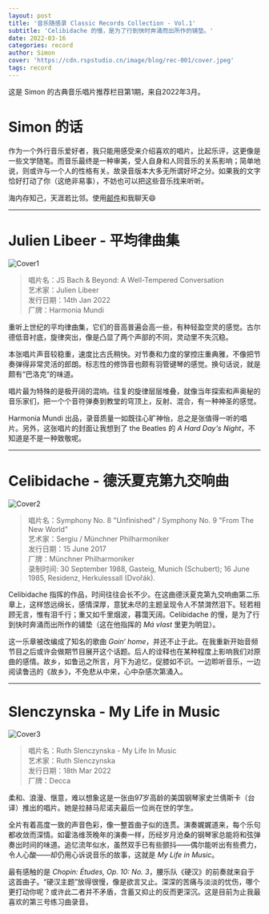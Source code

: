 ```yaml
---
layout: post
title: '音乐随感录 Classic Records Collection - Vol.1'
subtitle: 'Celibidache 的慢，是为了行到快时奔涌而出所作的铺垫。'
date: 2022-03-16
categories: record
author: Simon
cover: 'https://cdn.rspstudio.cn/image/blog/rec-001/cover.jpeg'
tags: record
---
```


这是 Simon 的古典音乐唱片推荐栏目第1期，来自2022年3月。

# Simon 的话

作为一个外行音乐爱好者，我只能用感受来介绍喜欢的唱片。比起乐评，这更像是一些文学随笔。而音乐最终是一种审美，受人自身和人同音乐的关系影响；简单地说，则或许与一个人的性格有关。故录音版本大多无所谓好坏之分。如果我的文字恰好打动了你（这绝非易事），不妨也可以把这些音乐找来听听。

海内存知己，天涯若比邻。使用[邮件](mailto:i@rsp.ink)和我聊天😄

---

# Julien Libeer - 平均律曲集
![Cover1](https://cdn.rspstudio.cn/image/blog/rec-001/1.png)

> 唱片名：JS Bach & Beyond: A Well-Tempered Conversation
<br>艺术家：Julien Libeer
<br>发行日期：14th Jan 2022
<br>厂牌：Harmonia Mundi

重听上世纪的平均律曲集，它们的音高普遍会高一些，有种轻盈空灵的感觉。古尔德低音衬底，旋律突出，像是凸显了两个声部的不同，灵动里不失沉稳。

本张唱片声音较稳重，速度比古氏稍快。对节奏和力度的掌控庄重典雅，不像把节奏弹得非常灵活的郎朗。标志性的修饰音也颇有羽管键琴的感觉。换句话说，就是颇有“巴洛克”的味道。

唱片最为特殊的是极开阔的混响。往复的旋律层层堆叠，就像当年探索和声奥秘的音乐家们，把一个个音符弹奏到教堂的穹顶上，反射、混合，有一种神圣的感觉。

Harmonia Mundi 出品，录音质量一如既往心旷神怡，总之是张值得一听的唱片。另外，这张唱片的封面让我想到了 the Beatles 的 *A Hard Day's Night*，不知道是不是一种致敬呢。

---

# Celibidache - 德沃夏克第九交响曲

![Cover2](https://cdn.rspstudio.cn/image/blog/rec-001/2.jpg)

> 唱片名：Symphony No. 8 "Unfinished" / Symphony No. 9 "From The New World"
<br>艺术家：Sergiu  / Münchner Philharmoniker
<br>发行日期：15 June 2017
<br>厂牌：Münchner Philharmoniker
<br>录制时间: 30 September 1988, Gasteig, Munich (Schubert); 16 June 1985, Residenz, Herkulessall (Dvořák).

Celibidache 指挥的作品，时间往往会长不少。在这曲德沃夏克第九交响曲第二乐章上，这样悠远绵长，感情深厚，意犹未尽的主题呈现令人不禁潸然泪下。轻若相顾无言，惟有泪千行；重又如千里烟波，暮霭天阔。Celibidache 的慢，是为了行到快时奔涌而出所作的铺垫（这在他指挥的 *Má vlast* 里更为明显）。

这一乐章被改编成了知名的歌曲 *Goin‘ home*，并还不止于此。在我重新开始音频节目之后或许会做期节目展开这个话题。后人的诠释也在某种程度上影响我们对原曲的感情。故乡，如鲁迅之所言，月下为追忆，促膝如不识。一边聆听音乐，一边阅读鲁迅的《故乡》，不免悲从中来，心中杂感次第涌入。

---

# Slenczynska - My Life in Music
![Cover3](https://cdn.rspstudio.cn/image/blog/rec-001/3.jpg)

> 唱片名：Ruth Slenczynska - My Life In Music
<br>艺术家：Ruth Slenczynska
<br>发行日期：18th Mar 2022
<br>厂牌：Decca

柔和、浪漫、惬意，难以想象这是一张由97岁高龄的美国钢琴家史兰倩斯卡（台译）推出的唱片。她是拉赫马尼诺夫最后一位尚在世的学生。

全片有着高度一致的声音色彩，像一整首曲子似的连贯。演奏娓娓道来，每个乐句都收敛而深情。如霍洛维茨晚年的演奏一样，历经岁月沧桑的钢琴家总能将和弦弹奏出时间的味道。追忆流年似水，虽然双手已有些颤抖——偶尔能听出有些费力，令人心酸——却仍用心诉说音乐的故事，这就是 *My Life in Music*。

最有感触的是 *Chopin: Études, Op. 10: No. 3*，腰乐队《硬汉》的前奏就来自于这首曲子。“硬汉主题”放得很慢，像是欲言又止。深深的苦痛与淡淡的忧伤，哪个更打动你呢？或许此二者并不矛盾，含蓄又抑止的反而更深沉。这是目前为止我最喜欢的第三号练习曲录音。
